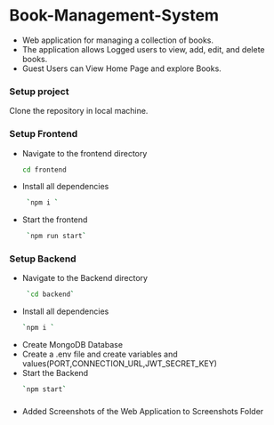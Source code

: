 # Book-Management-System
- Web application for managing a collection of books.
- The application allows Logged users to view, add, edit, and delete books.
- Guest Users can View Home Page and explore Books.

### Setup project
Clone the repository in local machine.

### Setup Frontend
- Navigate to the frontend directory
   ```bash
   cd frontend
  
- Install all dependencies 
   ```bash
    `npm i `
- Start the frontend
   ```bash
    `npm run start`

### Setup Backend
- Navigate to the Backend directory
   ```bash
    `cd backend`
- Install all dependencies
    ```bash
    `npm i `
- Create MongoDB Database 
- Create a .env file and create variables and values(PORT,CONNECTION_URL,JWT_SECRET_KEY)
- Start the Backend
    ```bash
    `npm start`

### 
- Added Screenshots of the Web Application to Screenshots Folder
